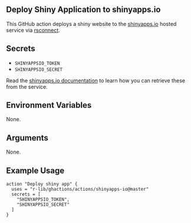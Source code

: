 ## Deploy Shiny Application to shinyapps.io

This GitHub action deploys a shiny website to the [shinyapps.io](http://shinyapps.io) hosted service via [rsconnect](https://github.com/rstudio/rsconnect).

## Secrets

- `SHINYAPPSIO_TOKEN`
- `SHINYAPPSIO_SECRET`

Read the [shinyapps.io documentation](https://shiny.rstudio.com/articles/shinyapps.html#configure) to learn how you can retrieve these from the service.


## Environment Variables

None.


## Arguments

None.


## Example Usage

```
action "Deploy shiny app" {
  uses = "r-lib/ghactions/actions/shinyapps-io@master"
  secrets = [
    "SHINYAPPSIO_TOKEN",
    "SHINYAPPSIO_SECRET"
  ]
}
```
